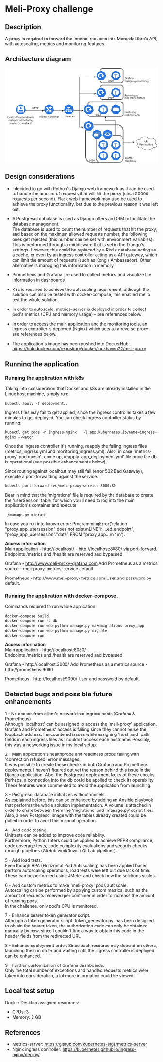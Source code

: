 # Meli-Proxy challenge

## Description
A proxy is required to forward the internal requests into MercadoLibre's API, with autoscaling, metrics and monitoring features.  

## Architecture diagram
![Architecture diagram](./documentation/architecture-diagram.jpg?raw=true)

## Design considerations

- I decided to go with Python's Django web framework as it can be used to handle the amount of requests that will hit the proxy (circa 50000 requests per second). Flask web framework may also be used to achieve the proxy functionality, but due to the previous reason it was left out.

- A Postgresql dabatase is used as Django offers an ORM to facilitate the database management.  
  The database is used to count the number of requests that hit the proxy, and based on the maximum allowed requests number, the following ones get rejected (this number can be set with environment variables). This is performed through a middleware that is set in the Django's settings. However, this could be replaced by a Redis database acting as a cache, or even by an ingress controller acting as a API gateway, which can limit the amount of requests (such as Kong / Ambassador). Other alternative is managing this information in memory.

- Prometheus and Grafana are used to collect metrics and visualize the information in dashboards.

- K8s is required to achieve the autoscaling requirement, although the solution can also be tested with docker-compose, this enabled me to test the whole solution.

- In order to autoscale, metrics-server is deployed in order to collect pod's metrics (CPU and memory usage) - see references below.

- In order to access the main application and the monitoring tools, an ingress controller is deployed (Nginx) which acts as a reverse proxy - see references below.

- The application's image has been pushed into DockerHub: https://hub.docker.com/repository/docker/lockhaven72/meli-proxy

## Running the application

### Running the application with k8s

Taking into consideration that Docker and k8s are already installed in the Linux host machine, simply run:
```
kubectl apply -f deployment/.
```

Ingress files may fail to get applied, since the ingress controller takes a few minutes to get deployed. You can check ingress controller status by running:
```
kubectl get pods -n ingress-nginx   -l app.kubernetes.io/name=ingress-nginx --watch
```

Once the ingress controller it's running, reapply the failing ingress files (metrics_ingress.yml and monitoring_ingress.yml). Also, in case 'metrics-proxy' pod doesn't come up, reapply 'app_deployment.yml' file once the db is operational (see possible enhancements below).

Since routing against localhost may still fail (error 502 Bad Gateway), execute a port-forwarding against the service.
```
kubectl port-forward svc/meli-proxy-service 8080:80
```

Bear in mind that the 'migrations' file is required by the database to create the 'userSession' table, for which you'll need to log into the main application's container and execute
```
./manage.py migrate
```
In case you run into known error: ProgrammingError('relation "proxy_app_usersession" does not exist\nLINE 1: ...ed_endpoint", "proxy_app_usersession"."date" FROM "proxy_app...\n ^\n').

**Access information**  
Main application - http://localhost/<API endpoints>   - http://localhost:8080/<API endpoints> via port-forward.
Endpoints /metrics and /health are reserved and bypassed.

Grafana - http://www.meli-proxy-grafana.com
Add Prometheus as a metrics source - meli-proxy-metrics-service.default 

Prometheus - http://www.meli-proxy-metrics.com
User and password by default.  


### Running the application with docker-compose.

Commands required to run whole application:
```
docker-compose build
docker-compose run -d db
docker-compose run web python manage.py makemigrations proxy_app
docker-compose run web python manage.py migrate
docker-compose run
```

**Access information**  
Main application - http://localhost:8080/<API endpoints>  
Endpoints /metrics and /health are reserved and bypassed.

Grafana - http://localhost:3000/
Add Prometheus as a metrics source - http://prometheus:9090  

Prometheus - http://localhost:9090/
User and password by default.  

## Detected bugs and possible future enhancements

1 - No access from client's network into ingress hosts (Grafana & Prometheus)  
Although 'localhost' can be assigned to access the 'meli-proxy' application, Grafana and Prometheus' access is failing since they cannot reuse the loopback address. I encountered issues while assigning 'host' and 'path' fields in each ingress files as I couldn't access each hostname. Possibly, this was a networking issue in my local setup.

2 - Main application's healthprobe and readiness probe failing with 'connection refused' error messages.  
It was possible to create these checks in both Grafana and Prometheus deployments. I haven't figured out yet the reason behind this issue in the Django application. Also, the Postgresql deployment lacks of these checks. Perhaps, a connection into the db could be applied to check its operability. These features were commented to avoid the application from launching.

3 - Postgresql database initializes without models.  
As explained before, this can be enhanced by adding an Ansible playbook that performs the whole solution implementation. A volume is attached in order to share between them the 'migrations' and 'manage.py' script files. Also, a new Postgresql image with the tables already created could be pulled in order to avoid this manual operation.

4 - Add code testing.  
Unittests can be added to improve code reliability.  
Furthermore, Python linters could be applied to achieve PEP8 compliance, code coverage tests, code complexity evaluations and security checks through pipelines (GitHub workflows / GitLab pipelines).  

5 - Add load tests.  
Even though HPA (Horizontal Pod Autoscaling) has been applied based perform autoscaling operations, load tests were left out due lack of time.  
These can be performed using JMeter and check how the solutions scales.

6 - Add custom metrics to make 'meli-proxy' pods autoscale.  
Autoscaling can be performed by applying custom metrics, such as the amount of requests received per container in order to increase the amount of running pods.  
In the challenge, only pod's CPU is monitored.  

7 - Enhance bearer token generator script.  
Although a token generator script 'token_generator.py' has been designed to obtain the bearer token, the authorization code can only be obtained manually by now, since I couldn't find a way to obtain this code in the header fields from the redirected URL.  

8 - Enhance deployment order.
Since each resource may depend on others, launching them in order and waiting until the ingress controller is deployed can be enhanced.  

9 - Further customization of Grafana dashboards.  
Only the total number of exceptions and handled requests metrics were taken into consideration, a lot more information could be viewed.

## Local test setup

Docker Desktop assigned resources:
- CPUs: 3
- Memory: 2 GB

## References
- Metrics-server: https://github.com/kubernetes-sigs/metrics-server
- Nginx ingress controller: https://kubernetes.github.io/ingress-nginx/deploy/